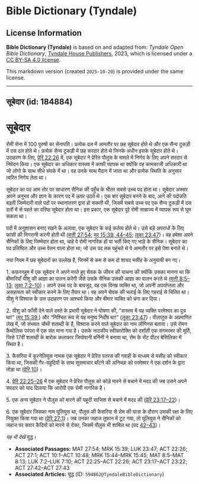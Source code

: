 # Bible Dictionary (Tyndale)

## License Information

**Bible Dictionary (Tyndale)** is based on and adapted from: _Tyndale Open Bible Dictionary_, [Tyndale House Publishers](https://tyndaleopenresources.com/), 2023, which is licensed under a [CC BY-SA 4.0 license](https://creativecommons.org/licenses/by-sa/4.0/legalcode.en).

This markdown version (created `2025-10-20`) is provided under the same license.



--------------------------------

## सूबेदार (id: 184884)

सूबेदार
=======

रोमी सेना में 100 पुरुषों का सेनापति। प्रत्येक दल में आमतौर पर छह सूबेदार होते थे और एक सैन्य टुकड़ी में दस दल होते थे। प्रत्येक सैन्य टुकड़ी में छह सरदार होते थे जिनके अधीन इसके सूबेदार होते थे। उदाहरण के लिए, [प्रेरि 22:26](https://ref.ly/Acts22:26) में, एक सूबेदार ने प्रेरित पौलुस के मामले में निर्णय के लिए अपने सरदार से निवेदन किया। एक सूबेदार का अधिकार वास्तव में काफी व्यापक था क्योंकि वह कामकाजी अधिकारी था जो लोगो के साथ सीधे संपर्क में था। वह उनके साथ मैदान में जाता था और प्रत्येक स्थिति के अनुसार त्वरित निर्णय लेता था।

सूबेदार का पद आम तोर पर साधारण सैनिक की पहुँच के भीतर सबसे उच्च पद होता था। सूबेदार अक्सर अपने अनुभव और ज्ञान के कारण पद में ऊपर उठते थे। एक बार सूबेदार बनने के बाद, आगे की पदोन्नति बढ़ती जिम्मेदारी वाले पदों पर स्थानांतरण द्वारा हो सकती थी, जिसमें सबसे उच्च पद एक सैन्य टुकड़ी में दस दलों में से पहले का वरिष्ठ सूबेदार होता था। इस प्रकार, एक सूबेदार पूरे रोमी साम्राज्य में व्यापक रूप से घूम सकता था।

पदों में अनुशासन बनाए रखने के अलावा, एक सूबेदार के कई कर्तव्य होते थे। उसे बड़े अपराधों के लिए फांसी की निगरानी करनी होती थी ([मत्ती 27:54](https://ref.ly/Matt27:54); [मर 15:39, 44–45](https://ref.ly/Mark15:39); [लूका 23:47](https://ref.ly/Luke23:47))। वह हमेशा अपने सैनिकों के लिए जिम्मेदार होता था, चाहे वे रोमी नागरिक हों या भर्ती किए गए भाड़े के सैनिक। सूबेदार का पद प्रतिष्ठित और उच्च वेतन वाला होता था; जो उस पद तक पहुंचते थे वे आमतौर पर इसे पेशा बनाते थे।

नया नियम में छह सूबेदारों का उल्लेख है, जिनमें से कम से कम दो शायद मसीह के अनुयायी बन गए।

1\. कफरनहूम में एक सूबेदार ने अपने मरते हुए सेवक के जीवन की याचना की क्योंकि उसका मानना ​​था कि बीमारियाँ यीशु की आज्ञा का पालन करेंगी जैसे उसके सैनिक उसकी आज्ञा का पालन करते थे ([मत्ती 8:5–13](https://ref.ly/Matt8:5-Matt8:13); [लूका 7:2–10](https://ref.ly/Luke7:2-Luke7:10))। अपने उच्च पद के बावजूद, वह एक विनम्र व्यक्ति था, जो अपनी अपर्याप्तता और असहायता को स्वीकार करने के लिए तैयार था। वह अपने सेवक की भलाई के लिए गहराई से चिंतित था। यीशु ने विश्वास के उस उदाहरण पर आश्चर्य किया और बीमार व्यक्ति को चंगा कर दिया।

2\. यीशु को फाँसी देने वाले दस्ते के प्रभारी सूबेदार ने घोषणा की, "वास्तव में यह व्यक्ति परमेश्वर का पुत्र था!" ([मर 15:39](https://ref.ly/Mark15:39),) और “निश्चित रूप से यह मनुष्य निर्दोष था!” ([लूका 23:47](https://ref.ly/Luke23:47))। पीलातुस के अप्रमाणित लेख में, जो संभवतः चौथी शताब्दी के हैं, विश्वास करने वाले सूबेदार का नाम लोंगिनस बताया। उसे रोमन कैथोलिक परंपरा में एक संत माना गया है। उसके नाटकीय स्वीकारोक्ति को दर्शाती एक संगमरमर की मूर्ति, जिसे 17वीं शताब्दी के बारोक कलाकार जियोवानी बर्निनी ने बनाया था, रोम के सेंट पीटर बेसिलिका में स्थित है।

3\. कैसरिया में कुरनेलियुस नामक एक सूबेदार ने प्रेरित पतरस की गवाही के माध्यम से मसीह को स्वीकार किया था, जिसकी गैर\-यहूदियों के साथ सुसमाचार बाँटने की अनिच्छा को परमेश्वर ने एक दर्शन के द्वारा तोड़ा था ([प्रेरि 10](https://ref.ly/Acts10:1-Acts10:48))।

4\. [प्रेरि 22:25–26](https://ref.ly/Acts22:25-Acts22:26) में एक सूबेदार ने प्रेरित पौलुस को कोड़े मारने से बचाने में मदद की जब उसने अपने सरदार को याद दिलाया कि आरोपी एक रोमी नागरिक है।

5\. एक अन्य सूबेदार ने पौलुस को मारने की यहूदी साजिश से बचाने में मदद की ([प्रेरि 23:17–22](https://ref.ly/Acts23:17-Acts23:22))।

6\. एक सूबेदार जिसका नाम यूलियुस था, पौलुस की कैसरिया से रोम की यात्रा के दौरान उसकी रक्षा के लिए नियुक्त किया गया था ([प्रेरि 27:1](https://ref.ly/Acts27:1))। जब उनका जहाज तूफान में टूट गया, तो यूलियुस ने सैनिकों को जहाज पर सवार कैदियों को मारने से रोका, जिसमें पौलुस भी शामिल था (पद [42–43](https://ref.ly/Acts27:42-Acts27:43))।

*यह भी देखें* युद्ध।

* **Associated Passages:** MAT 27:54; MRK 15:39; LUK 23:47; ACT 22:26; ACT 27:1; ACT 10:1–ACT 10:48; MRK 15:44–MRK 15:45; MAT 8:5–MAT 8:13; LUK 7:2–LUK 7:10; ACT 22:25–ACT 22:26; ACT 23:17–ACT 23:22; ACT 27:42–ACT 27:43
* **Associated Articles:** युद्ध (ID: `594862@TyndaleBibleDictionary`)

